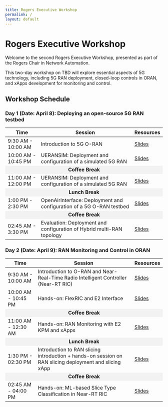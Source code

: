 ```yaml
---
title: Rogers Executive Workshop
permalink: /
layout: default
---
```

# Rogers Executive Workshop

Welcome to the second Rogers Executive Workshop, presented as part of the Rogers Chair in Network Automation.

This two-day workshop on TBD will explore essential aspects of 5G technology, including 5G RAN deployment, closed-loop controls in ORAN, and xApps development for monitoring and control.

## Workshop Schedule

### Day 1 (Date: April 8): Deploying an open-source 5G RAN testbed​

<table border="0">
  <thead>
    <tr>
      <th>Time</th>
      <th>Session</th>
      <th>Resources</th>
    </tr>
  </thead>
  <tbody>
    <tr>
      <td>9:30 AM - 10:00 AM</td>
      <td> Introduction to 5G O-RAN​ </td>
      <td><a href="https://uofwaterloo-my.sharepoint.com/:p:/r/personal/mzangooe_uwaterloo_ca/Documents/Rogers/workshops/Introduction%20-%20W2.pptx?d=w2b0667b1f97942ce804e9355b9075611&csf=1&web=1&e=Weq20e">Slides</a></td>
    </tr>
    <tr>
      <td>10:00 AM - 10:45 PM</td>
      <td> UERANSIM: Deployment and configuration of a simulated 5G RAN  </td>
      <td><a href="https://docs.google.com/presentation/d/1D1yJoU2VZtM1oFWaK-PkXt-Al_a-P2nl8pZOX2KaxxA/edit?usp=sharing">Slides</a></td>
    </tr>
    <tr>
      <td colspan="3" style="text-align:center; background-color:#f2f2f2;"><strong>Coffee Break</strong></td>
    </tr>
    <tr>
      <td>11:00 AM - 12:00 PM</td>
      <td>  UERANSIM: Deployment and configuration of a simulated 5G RAN </td>
      <td><a href="https://docs.google.com/presentation/d/1D1yJoU2VZtM1oFWaK-PkXt-Al_a-P2nl8pZOX2KaxxA/edit?usp=sharing">Slides</a></td>
    </tr>
    <tr>
      <td colspan="3" style="text-align:center; background-color:#f2f2f2;"><strong>Lunch Break</strong></td>
    </tr>
    <tr>
      <td>1:00 PM - 2:30 PM</td>
      <td> OpenAirInterface: Deployment and configuration of a 5G O-RAN testbed </td>
      <td><a href="https://docs.google.com/presentation/d/1D1yJoU2VZtM1oFWaK-PkXt-Al_a-P2nl8pZOX2KaxxA/edit?usp=sharing">Slides</a></td>
    </tr>
    <tr>
      <td colspan="3" style="text-align:center; background-color:#f2f2f2;"><strong>Coffee Break</strong></td>
    </tr>
    <tr>
      <td>02:45 AM - 3:30 PM</td>
      <td> Evaluation: Deployment and configuration of Hybrid multi-RAN topology </td>
      <td><a href="https://docs.google.com/presentation/d/1D1yJoU2VZtM1oFWaK-PkXt-Al_a-P2nl8pZOX2KaxxA/edit?usp=sharing">Slides</a></td>
    </tr>
  </tbody>
</table>

### Day 2 (Date: April 9): RAN Monitoring and Control in ORAN

<table border="0">
  <thead>
    <tr>
      <th>Time</th>
      <th>Session</th>
      <th>Resources</th>
    </tr>
  </thead>
  <tbody>
    <tr>
      <td>9:30 AM - 10:00 AM</td>
      <td> Introduction to O-RAN and Near-Real-Time Radio Intelligent Controller (Near-RT RIC) </td>
      <td><a href="https://docs.google.com/presentation/d/1f7Eud_zbzXoGaJg9Vp3gRAk9DzrMNRfVaJrb2cKWQoo/edit?usp=sharing">Slides</a></td>
    </tr>
    <tr>
      <td>10:00 AM - 10:45 PM</td>
      <td> Hands-on: FlexRIC and E2 Interface </td>
      <td><a href="https://docs.google.com/presentation/d/11U4f6PsRjpgJUvL5to354b7dBU9CYaVWB3wBYRlrCsU/edit?usp=sharing">Slides</a> </td>
    </tr>
    <tr>
      <td colspan="3" style="text-align:center; background-color:#f2f2f2;"><strong>Coffee Break</strong></td>
    </tr>
    <tr>
      <td>11:00 AM - 12:30 AM</td>
      <td>  Hands-on: RAN Monitoring with E2 KPM and xApps​ </td>
      <td><a href="https://docs.google.com/presentation/d/1u94rrCBXczxzq6w8mbUnawZTUAH5uYbFOHmpJrfDEvc/edit?usp=sharing">Slides</a></td>
    </tr>
    <tr>
      <td colspan="3" style="text-align:center; background-color:#f2f2f2;"><strong>Lunch Break</strong></td>
    </tr>
    <tr>
      <td>1:30 PM - 02:30 PM</td>
      <td> Introduction to RAN slicing introduction + hands-on session on RAN slicing deployment and slicing xApp</td>
      <td><a href="https://docs.google.com/presentation/d/1Hev6va0UH2iXOjRbe-dxXaY262V9uDq-42-N-yh2X_I/edit?slide=id.g341e2affccf_0_0#slide=id.g341e2affccf_0_0">Slides</a></td>
    </tr>
    <tr>
      <td colspan="3" style="text-align:center; background-color:#f2f2f2;"><strong>Coffee Break</strong></td>
    </tr>
    <tr>
      <td>02:45 AM - 04:00 PM</td>
      <td> Hands-on: ML-based Slice Type Classification in Near-RT RIC </td>
      <td><a href="https://docs.google.com/presentation/d/15u0hudryCLSr2VanGmN6NaWcesRoYuy3Kt70vrwrJoM/edit?usp=sharing">Slides</a> </td>
    </tr>
  </tbody>
</table>

